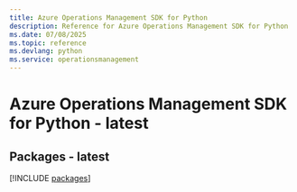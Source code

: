 ```yaml
---
title: Azure Operations Management SDK for Python
description: Reference for Azure Operations Management SDK for Python
ms.date: 07/08/2025
ms.topic: reference
ms.devlang: python
ms.service: operationsmanagement
---
```

# Azure Operations Management SDK for Python - latest
## Packages - latest
[!INCLUDE [packages](operations-management-index.md)]